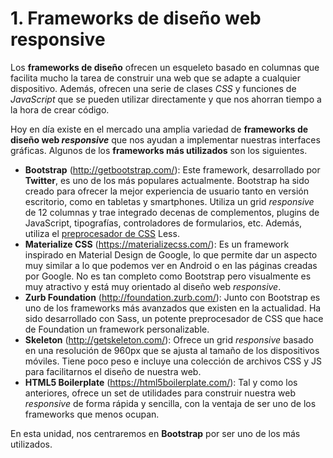 # 1. **Frameworks de diseño web responsive**

Los **frameworks de diseño** ofrecen un esqueleto basado en columnas que facilita mucho la tarea de construir una web que se adapte a cualquier dispositivo. Además, ofrecen una serie de clases *CSS* y funciones de *JavaScript* que se pueden utilizar directamente y que nos ahorran tiempo a la hora de crear código.

Hoy en día existe en el mercado una amplia variedad de **frameworks de diseño web *responsive*** que nos ayudan a implementar nuestras interfaces gráficas. Algunos de los **frameworks más utilizados** son los siguientes.

- **Bootstrap** (<http://getbootstrap.com/>): Este framework, desarrollado por **Twitter**, es uno de los más populares actualmente. Bootstrap ha sido creado para ofrecer la mejor experiencia de usuario tanto en versión escritorio, como en tabletas y smartphones. Utiliza un grid *responsive* de 12 columnas y trae integrado decenas de complementos, plugins de JavaScript, tipografías, controladores de formularios, etc. Además, utiliza el [preprocesador de CSS](https://github.com/Sergio-Rey-Personal/DIW/blob/master/UD04_CSS3_Avanzado_y_Preprocesadores_CSS3/UD04_11_PreproesadorSASS.md) Less.
- **Materialize CSS** (<https://materializecss.com/>): Es un framework inspirado en Material Design de Google, lo que permite dar un aspecto muy similar a lo que podemos ver en Android o en las páginas creadas por Google. No es tan completo como Bootstrap pero visualmente es muy atractivo y está muy orientado al diseño web *responsive*.
- **Zurb Foundation** (<http://foundation.zurb.com/>): Junto con Bootstrap es uno de los frameworks más avanzados que existen en la actualidad. Ha sido desarrollado con Sass, un potente preprocesador de CSS que hace de Foundation un framework personalizable.
- **Skeleton** (<http://getskeleton.com/>): Ofrece un grid *responsive* basado en una resolución de 960px que se ajusta al tamaño de los dispositivos móviles. Tiene poco peso e incluye una colección de archivos CSS y JS para facilitarnos el diseño de nuestra web.
- **HTML5 Boilerplate** (<https://html5boilerplate.com/>): Tal y como los anteriores, ofrece un set de utilidades para construir nuestra web *responsive* de forma rápida y sencilla, con la ventaja de ser uno de los frameworks que menos ocupan.

En esta unidad, nos centraremos en **Bootstrap** por ser uno de los más utilizados. 